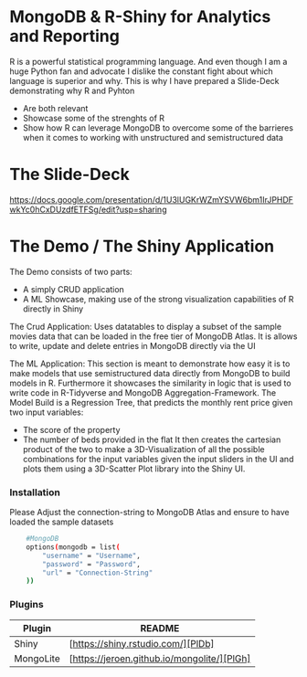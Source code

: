 # MongoDB & R-Shiny for Analytics and Reporting

R is a powerful statistical programming language. And even though I am a huge Python fan and advocate I dislike the constant fight about which language is superior and why.
This is why I have prepared a Slide-Deck demonstrating why R and Pyhton
  - Are both relevant
  - Showcase some of the strenghts of R
  - Show how R can leverage MongoDB to overcome some of the barrieres when it comes to working with unstructured and semistructured data

# The Slide-Deck
https://docs.google.com/presentation/d/1U3lUGKrWZmYSVW6bm1IrJPHDFwkYc0hCxDUzdfETFSg/edit?usp=sharing

# The Demo / The Shiny Application
The Demo consists of two parts:
- A simply CRUD application
- A ML Showcase, making use of the strong visualization capabilities of R directly in Shiny

The Crud Application:
Uses datatables to display a subset of the sample movies data that can be loaded in the free tier of MongoDB Atlas. It is allows to write, update and delete entries in MongoDB directly via the UI

The ML Application:
This section is meant to demonstrate how easy it is to make models that use semistructured data directly from MongoDB to build models in R. Furthermore it showcases the similarity in logic that is used to write code in R-Tidyverse and MongoDB Aggregation-Framework.
The Model Build is a Regression Tree, that predicts the monthly rent price given two input variables:
- The score of the property
- The number of beds provided in the flat
It then creates the cartesian product of the two to make a 3D-Visualization of all the possible combinations for the input variables given the input sliders in the UI and plots them using a 3D-Scatter Plot library into the Shiny UI.

### Installation
Please Adjust the connection-string to MongoDB Atlas and ensure to have loaded the sample datasets
```sh
    #MongoDB
    options(mongodb = list(
        "username" = "Username",
        "password" = "Password",
        "url" = "Connection-String"
    ))
```

### Plugins

| Plugin | README |
| ------ | ------ |
| Shiny | [https://shiny.rstudio.com/][PlDb] |
| MongoLite | [https://jeroen.github.io/mongolite/][PlGh] |
